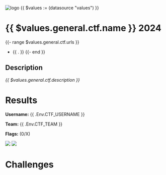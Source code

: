 ![logo](assets/logo.png)
{{ $values := (datasource "values") }}

# {{ $values.general.ctf.name }} 2024
{{- range $values.general.ctf.urls }}
- {{ . }}
{{- end }}

## Description
*{{ $values.general.ctf.description }}*

# Results
**Username:** {{ .Env.CTF_USERNAME }}

**Team:** {{ .Env.CTF_TEAM }}


**Flags:** (0/X)

![ ](assets/scoreboard.png)
![ ](assets/team-score.png)

# Challenges
